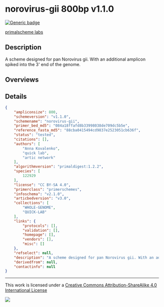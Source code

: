 # norovirus-gii 800bp v1.1.0

[![Generic badge](https://img.shields.io/badge/STATUS-tested-green.svg)](https://labs.primalscheme.com/faqs)

[primalscheme labs](https://labs.primalscheme.com/detail/norovirus-gii/800/v1.1.0)

## Description

A scheme designed for pan Norovirus gii. With an additional amplicon spiked into the 3' end of the genome.

## Overviews

## Details

```json
{
    "ampliconsize": 800,
    "schemeversion": "v1.1.0",
    "schemename": "norovirus-gii",
    "primer_bed_md5": "084a18ffafd8b33998038de709dc5b5e",
    "reference_fasta_md5": "88cba0415494cd9837e2523051cb636f",
    "status": "tested",
    "citations": [],
    "authors": [
        "Anna Kovalenko",
        "quick lab",
        "artic network"
    ],
    "algorithmversion": "primaldigest:1.2.2",
    "species": [
        122929
    ],
    "license": "CC BY-SA 4.0",
    "primerclass": "primerschemes",
    "infoschema": "v2.1.0",
    "articbedversion": "v3.0",
    "collections": [
        "WHOLE-GENOME",
        "QUICK-LAB"
    ],
    "links": {
        "protocols": [],
        "validation": [],
        "homepage": [],
        "vendors": [],
        "misc": []
    },
    "refselect": null,
    "description": "A scheme designed for pan Norovirus gii. With an additional amplicon spiked into the 3' end of the genome.",
    "derivedfrom": null,
    "contactinfo": null
}
```



------------------------------------------------------------------------

This work is licensed under a [Creative Commons Attribution-ShareAlike 4.0 International License](http://creativecommons.org/licenses/by-sa/4.0/) 

![](https://i.creativecommons.org/l/by-sa/4.0/88x31.png)